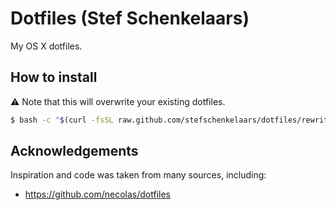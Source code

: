 # Dotfiles (Stef Schenkelaars)
My OS X dotfiles.

## How to install
:warning: Note that this will overwrite your existing dotfiles.

```bash
$ bash -c "$(curl -fsSL raw.github.com/stefschenkelaars/dotfiles/rewrite/bin/install.sh)"
```

## Acknowledgements
Inspiration and code was taken from many sources, including:
- https://github.com/necolas/dotfiles
